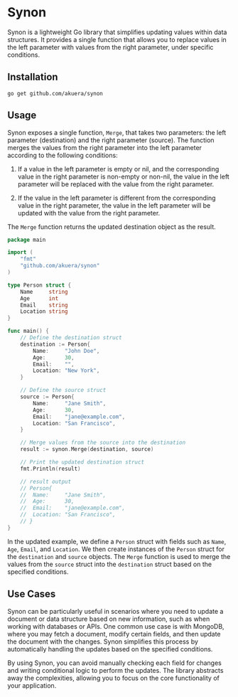 # Synon

Synon is a lightweight Go library that simplifies updating values within data structures. It provides a single function that allows you to replace values in the left parameter with values from the right parameter, under specific conditions.

## Installation
```shell
go get github.com/akuera/synon
```

## Usage

Synon exposes a single function, `Merge`, that takes two parameters: the left parameter (destination) and the right parameter (source). The function merges the values from the right parameter into the left parameter according to the following conditions:

1. If a value in the left parameter is empty or nil, and the corresponding value in the right parameter is non-empty or non-nil, the value in the left parameter will be replaced with the value from the right parameter.

2. If the value in the left parameter is different from the corresponding value in the right parameter, the value in the left parameter will be updated with the value from the right parameter.

The `Merge` function returns the updated destination object as the result.

```go
package main

import (
	"fmt"
	"github.com/akuera/synon"
)

type Person struct {
	Name     string
	Age      int
	Email    string
	Location string
}

func main() {
	// Define the destination struct
	destination := Person{
		Name:     "John Doe",
		Age:      30,
		Email:    "",
		Location: "New York",
	}

	// Define the source struct
	source := Person{
		Name:     "Jane Smith",
		Age:      30,
		Email:    "jane@example.com",
		Location: "San Francisco",
	}

	// Merge values from the source into the destination
	result := synon.Merge(destination, source)

	// Print the updated destination struct
	fmt.Println(result)

	// result output
	// Person{
	// 	Name:     "Jane Smith",
	// 	Age:      30,
	// 	Email:    "jane@example.com",
	// 	Location: "San Francisco",
	// }
}

```

In the updated example, we define a `Person` struct with fields such as `Name`, `Age`, `Email`, and `Location`. We then create instances of the `Person` struct for the `destination` and `source` objects. The `Merge` function is used to merge the values from the `source` struct into the `destination` struct based on the specified conditions.

## Use Cases

Synon can be particularly useful in scenarios where you need to update a document or data structure based on new information, such as when working with databases or APIs. One common use case is with MongoDB, where you may fetch a document, modify certain fields, and then update the document with the changes. Synon simplifies this process by automatically handling the updates based on the specified conditions.

By using Synon, you can avoid manually checking each field for changes and writing conditional logic to perform the updates. The library abstracts away the complexities, allowing you to focus on the core functionality of your application.
